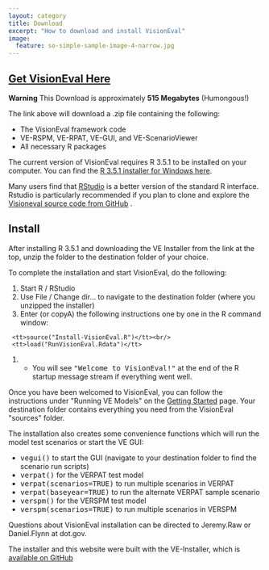 ```yaml
---
layout: category
title: Download
excerpt: "How to download and install VisionEval"
image:
  feature: so-simple-sample-image-4-narrow.jpg
---
```


## [Get VisionEval Here](installers/VE-installer-windows-R3.5.1.zip) 
**Warning** This Download is approximately **515 Megabytes** (Humongous!)

The link above will download a .zip file containing the following:
 - The VisionEval framework code
 - VE-RSPM, VE-RPAT, VE-GUI, and VE-ScenarioViewer 
 - All necessary R packages
 
The current version of VisionEval requires R 3.5.1 to be installed on your computer.  You can find the <a href="https://cran.r-project.org/bin/windows/base/old/3.5.1/" target="_blank">R 3.5.1 installer for Windows here</a>.

Many users find that <a href="https://www.rstudio.com/products/rstudio/#Desktop" target="_blank">RStudio</a> is a better version of the
standard R interface.  Rstudio is particularly recommended if you plan to clone and explore the
<a target="_blank" href="https://github.com/VisionEval/VisionEval">Visioneval source code from GitHub</a> .

## Install

After installing R 3.5.1 and downloading the VE Installer from the link at the top, unzip the folder to the destination folder of your choice.

To complete the installation and start VisionEval, do the following:

   1. Start R / RStudio
   1. Use File / Change dir... to navigate to the destination folder (where you unzipped the installer)
   1. Enter (or copyA) the following instructions one by one in the R command window:

     <tt>source("Install-VisionEval.R")</tt><br/>
     <tt>load("RunVisionEval.Rdata")</tt>

   1. - You will see <tt>"Welcome to VisionEval!"</tt> at the end of the R startup message stream if everything went well.

Once you have been welcomed to VisionEval, you can follow the instructions under "Running VE Models" on the
<a href="https://github.com/VisionEval/VisionEval/wiki/Getting-Started">Getting Started</a> page.
Your destination folder contains everything you need from the VisionEval "sources" folder.

The installation also creates some convenience functions which will run the model test scenarios or start the VE GUI:
 - <tt>vegui()</tt> to start the GUI (navigate to your destination folder to find the scenario run scripts)
 - <tt>verpat()</tt> for the VERPAT test model
 - <tt>verpat(scenarios=TRUE)</tt> to run multiple scenarios in VERPAT
 - <tt>verpat(baseyear=TRUE)</tt> to run the alternate VERPAT sample scenario
 - <tt>verspm()</tt> for the VERSPM test model
 - <tt>verspm(scenarios=TRUE)</tt> to run multiple scenarios in VERSPM

Questions about VisionEval installation can be directed to Jeremy.Raw or Daniel.Flynn at dot.gov.

The installer and this website were built with the VE-Installer, which is <a target="_blank" href="https://github.com/VisionEval/VE-Installer">available on GitHub</a>

<!-- removed between title and excerpt: <span class="entry-date"><time datetime="{{ post.date | date_to_xmlschema }}">{{ post.date | date: "%B %d, %Y" }}</time></span> -->
